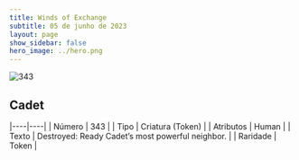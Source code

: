 ```yaml
---
title: Winds of Exchange
subtitle: 05 de junho de 2023
layout: page
show_sidebar: false
hero_image: ../hero.png
---
```


![343](https://mastervault-storage-prod.s3.amazonaws.com/media/card_front/en/600_343_faa76c43032d_en.png)


## Cadet

|----|----|
| Número | 343 |
| Tipo | Criatura (Token) |
| Atributos | Human |
| Texto | Destroyed: Ready Cadet’s most powerful neighbor. |
| Raridade | Token |
